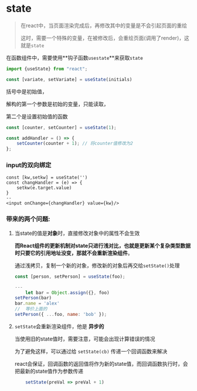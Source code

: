 # state

> 在react中，当页面渲染完成后，再修改其中的变量是不会引起页面的重绘
>
> 这时，需要一个特殊的变量，在被修改后，会重绘页面(调用了render)，这就是`state`

在函数组件中，需要使用**钩子函数`usestate`**来获取`state`

```js
import {useState} from "react";

const [variate, setVariate] = useState(initials)
```

括号中是初始值，

解构的第一个参数是初始的变量，只能读取，

第二个是设置初始值的函数

```js
const [counter, setCounter] = useState(1);

const addHandler = () => {
    setCounter(counter + 1); // 将counter值修改为2
};
```

### input的双向绑定

```react
const [kw,setkw] = useState('')
const changHandler = (e) => {
    setkw(e.target.value)
}
--
<input onChange={changHandler} value={kw}/>
```





### 带来的两个问题:

1. 当state的值是**对象**时，直接修改对象中的属性不会生效

   **而React组件的更新机制对state只进行浅对比，也就是更新某个复杂类型数据时只要它的引用地址没变，那就不会重新渲染组件**。

   通过浅拷贝，复制一个新的对象，修改新的对象后再交给`setState()`处理

   ```js
   const [person, setPerson] = useState(foo);
   
   ---
       let bar = Object.assign({}, foo)
   setPerson(bar)
   bar.name = 'alex'
   //  等价上面的
   setPerson({ ...foo, name: 'bob' });
   ```

2. `setState`会重新渲染组件，他是 **异步的**

   当使用旧的state值时，需要注意，可能会出现计算错误的情况 

   为了避免这样，可以通过给 `setState(cb)` 传递一个回调函数来解决

   react会保证，回调函数的返回值将作为新的state值，而回调函数执行时，会把最新的state值作为参数传递

   ```js
       setState(preVal => preVal + 1)
   ```

   

   
